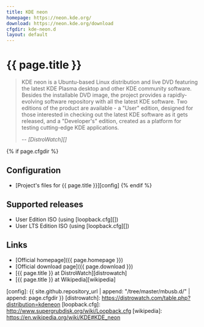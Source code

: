 ```yaml
---
title: KDE neon
homepage: https://neon.kde.org/
download: https://neon.kde.org/download
cfgdir: kde-neon.d
layout: default
---
```


# {{ page.title }}

> KDE neon is a Ubuntu-based Linux distribution and live DVD featuring the
> latest KDE Plasma desktop and other KDE community software. Besides the
> installable DVD image, the project provides a rapidly-evolving software
> repository with all the latest KDE software. Two editions of the product are
> available - a "User" edition, designed for those interested in checking out
> the latest KDE software as it gets released, and a "Developer's" edition,
> created as a platform for testing cutting-edge KDE applications.
>
> -- <cite markdown="1">[DistroWatch][]</cite>


{% if page.cfgdir %}
## Configuration

- [Project's files for {{ page.title }}][config]
{% endif %}


## Supported releases

- User Edition ISO (using [loopback.cfg][])
- User LTS Edition ISO (using [loopback.cfg][])


## Links

- [Official homepage]({{ page.homepage }})
- [Official download page]({{ page.download }})
- [{{ page.title }} at DistroWatch][distrowatch]
- [{{ page.title }} at Wikipedia][wikipedia]


[config]: {{ site.github.repository_url | append: "/tree/master/mbusb.d/" | append: page.cfgdir }}
[distrowatch]: https://distrowatch.com/table.php?distribution=kdeneon
[loopback.cfg]: http://www.supergrubdisk.org/wiki/Loopback.cfg
[wikipedia]: https://en.wikipedia.org/wiki/KDE#KDE_neon
